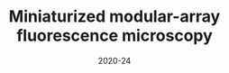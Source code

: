 ---
title: "Miniaturized modular-array fluorescence microscopy"
collection: publications
permalink: /publication/2020_Son_Biomedical_Optics_Express
date: 2020-24
venue: 'Biomedical Optics Express'
DOI: 'nan'
---